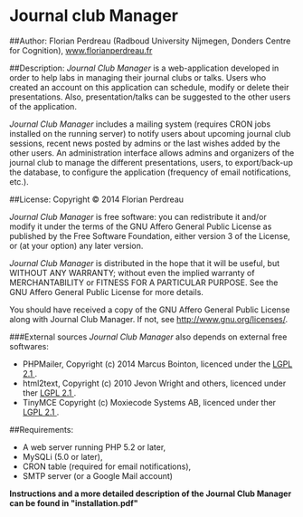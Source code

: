 # Journal club Manager
##Author:
Florian Perdreau (Radboud University Nijmegen, Donders Centre for Cognition), www.florianperdreau.fr

##Description:
*Journal Club Manager* is a web-application developed in order to help labs in managing their journal clubs or talks.
Users who created an account on this application can schedule, modify or delete their presentations.
Also, presentation/talks can be suggested to the other users of the application.


*Journal Club Manager* includes a mailing system (requires CRON jobs installed on the running server) to notify users
about upcoming journal club sessions, recent news posted by admins or the last wishes added by the other users.
An administration interface allows admins and organizers of the journal club to manage the different presentations, users,
to export/back-up the database, to configure the application (frequency of email notifications, etc.).

##License:
Copyright &copy; 2014 Florian Perdreau

*Journal Club Manager* is free software: you can redistribute it and/or modify
it under the terms of the GNU Affero General Public License as published by
the Free Software Foundation, either version 3 of the License, or
(at your option) any later version.

*Journal Club Manager* is distributed in the hope that it will be useful,
but WITHOUT ANY WARRANTY; without even the implied warranty of
MERCHANTABILITY or FITNESS FOR A PARTICULAR PURPOSE.  See the
GNU Affero General Public License for more details.

You should have received a copy of the GNU Affero General Public License
along with Journal Club Manager.  If not, see <http://www.gnu.org/licenses/>.

###External sources
*Journal Club Manager* also depends on external free softwares:
- PHPMailer, Copyright (c) 2014 Marcus Bointon, licenced under the [LGPL 2.1 ](http://www.gnu.org/licenses/lgpl-2.1.html "LGPL 2.1").
- html2text, Copyright (c) 2010 Jevon Wright and others, licenced under ther [LGPL 2.1 ](http://www.gnu.org/licenses/lgpl-2.1.html "LGPL 2.1").
- TinyMCE Copyright (c) Moxiecode Systems AB, licenced under ther [LGPL 2.1 ](http://www.gnu.org/licenses/lgpl-2.1.html "LGPL 2.1").

##Requirements:
- A web server running PHP 5.2 or later,
- MySQLi (5.0 or later),
- CRON table (required for email notifications),
- SMTP server (or a Google Mail account)


**Instructions and a more detailed description of the Journal Club Manager can be found in "installation.pdf"**
